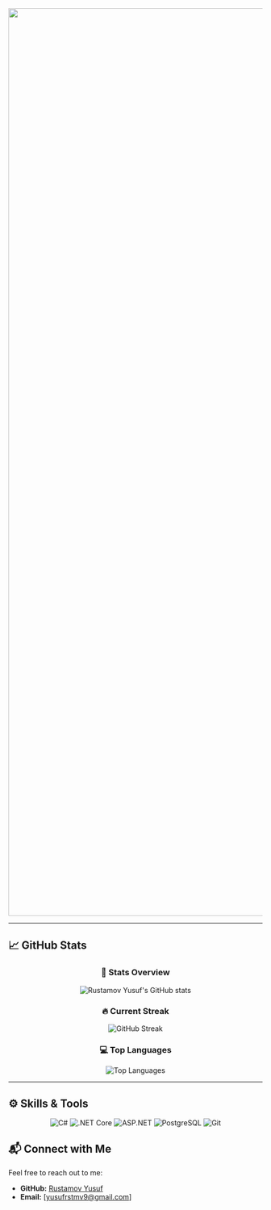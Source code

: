 <img style='width:1800px;' src='https://capsule-render.vercel.app/api?type=waving&color=164EAB&height=225&section=header&text=.NET%20DEV&fontColor=FFFFFF&fontAlign=22&fontAlignY=35&desc=Yusuf.Rustamov&descSize=20&descAlign=18&descAlignY=58&animation=twinkling' /> 


---

## 📈 GitHub Stats  
<div align="center">

### 🌟 **Stats Overview**  
![Rustamov Yusuf's GitHub stats](https://github-readme-stats.vercel.app/api?username=rustamovy9&show_icons=true&theme=radical)  

### 🔥 **Current Streak**  
![GitHub Streak](https://github-readme-streak-stats.herokuapp.com/?user=rustamovy9&theme=radical)  

### 💻 **Top Languages**  
![Top Languages](https://github-readme-stats.vercel.app/api/top-langs/?username=rustamovy9&layout=compact&theme=radical)

</div>

---

## ⚙️ **Skills & Tools**  
<div align="center">
  
![C#](https://img.shields.io/badge/-C%23-239120?logo=c-sharp&logoColor=white&style=for-the-badge)
![.NET Core](https://img.shields.io/badge/-.NET_Core-512BD4?logo=.net&logoColor=white&style=for-the-badge)
![ASP.NET](https://img.shields.io/badge/-ASP.NET_Core-5C2D91?logo=.net&logoColor=white&style=for-the-badge)
![PostgreSQL](https://img.shields.io/badge/-PostgreSQL-336791?logo=postgresql&logoColor=white&style=for-the-badge)
![Git](https://img.shields.io/badge/-Git-F05032?logo=git&logoColor=white&style=for-the-badge)

</div>

## 📬 **Connect with Me**  
Feel free to reach out to me:  
- **GitHub:** [Rustamov Yusuf](https://github.com/rustamovy9)  
- **Email:** [yusufrstmv9@gmail.com]  
